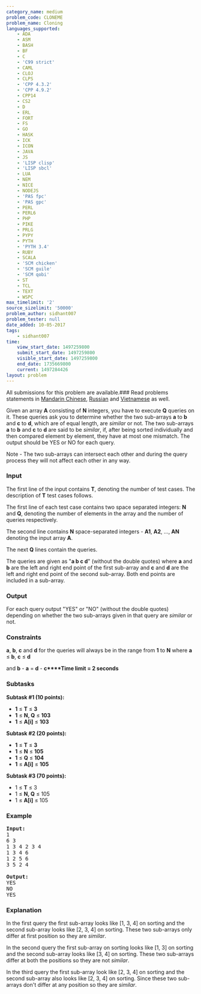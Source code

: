 ```yaml
---
category_name: medium
problem_code: CLONEME
problem_name: Cloning
languages_supported:
    - ADA
    - ASM
    - BASH
    - BF
    - C
    - 'C99 strict'
    - CAML
    - CLOJ
    - CLPS
    - 'CPP 4.3.2'
    - 'CPP 4.9.2'
    - CPP14
    - CS2
    - D
    - ERL
    - FORT
    - FS
    - GO
    - HASK
    - ICK
    - ICON
    - JAVA
    - JS
    - 'LISP clisp'
    - 'LISP sbcl'
    - LUA
    - NEM
    - NICE
    - NODEJS
    - 'PAS fpc'
    - 'PAS gpc'
    - PERL
    - PERL6
    - PHP
    - PIKE
    - PRLG
    - PYPY
    - PYTH
    - 'PYTH 3.4'
    - RUBY
    - SCALA
    - 'SCM chicken'
    - 'SCM guile'
    - 'SCM qobi'
    - ST
    - TCL
    - TEXT
    - WSPC
max_timelimit: '2'
source_sizelimit: '50000'
problem_author: sidhant007
problem_tester: null
date_added: 10-05-2017
tags:
    - sidhant007
time:
    view_start_date: 1497259800
    submit_start_date: 1497259800
    visible_start_date: 1497259800
    end_date: 1735669800
    current: 1497284426
layout: problem
---
```

All submissions for this problem are available.### Read problems statements in [Mandarin Chinese](http://www.codechef.com/download/translated/JUNE17/mandarin/CLONEME.pdf), [Russian](http://www.codechef.com/download/translated/JUNE17/russian/CLONEME.pdf) and [Vietnamese](http://www.codechef.com/download/translated/JUNE17/vietnamese/CLONEME.pdf) as well.

Given an array **A** consisting of **N** integers, you have to execute **Q** queries on it. These queries ask you to determine whether the two sub-arrays **a** to **b** and **c** to **d**, which are of equal length, are *similar* or not. The two sub-arrays **a** to **b** and **c** to **d** are said to be *similar*, if, after being sorted individually and then compared element by element, they have at most one mismatch. The output should be YES or NO for each query.

 Note - The two sub-arrays can intersect each other and during the query process they will not affect each other in any way.

### Input

The first line of the input contains **T**, denoting the number of test cases. The description of **T** test cases follows.

The first line of each test case contains two space separated integers: **N** and **Q**, denoting the number of elements in the array and the number of queries respectively.

The second line contains **N** space-separated integers - **A1**, **A2**, ..., **AN** denoting the input array **A**.

The next **Q** lines contain the queries.

The queries are given as "**a b c d**" (without the double quotes) where **a** and **b** are the left and right end point of the first sub-array and **c** and **d** are the left and right end point of the second sub-array. Both end points are included in a sub-array.

### Output

For each query output "YES" or "NO" (without the double quotes) depending on whether the two sub-arrays given in that query are *similar* or not.

### Constraints

**a**, **b**, **c** and **d** for the queries will always be in the range from **1** to **N** where **a** ≤ **b**, **c** ≤ **d**

 and **b** - **a** = **d** - **c****Time limit = 2 seconds**

### Subtasks

**Subtask #1 (10 points):**

- **1** ≤ **T** ≤ **3**
- **1** ≤ **N, Q** ≤ **103**
- **1** ≤ **A\[i\]** ≤ **103**

**Subtask #2 (20 points):**

- **1** ≤ **T** ≤ **3**
- **1** ≤ **N** ≤ **105**
- **1** ≤ **Q** ≤ **104**
- **1** ≤ **A\[i\]** ≤ **105**

**Subtask #3 (70 points):**

- 1 ≤ **T** ≤ 3
- 1 ≤ **N, Q** ≤ 105
- 1 ≤ **A\[i\]** ≤ 105

### Example

<pre><b>Input:</b>
1
6 3
1 3 4 2 3 4
1 3 4 6
1 2 5 6
3 5 2 4

<b>Output:</b>
YES
NO
YES
</pre>
### Explanation

In the first query the first sub-array looks like \[1, 3, 4\] on sorting and the second sub-array looks like \[2, 3, 4\] on sorting. These two sub-arrays only differ at first position so they are *similar*.

In the second query the first sub-array on sorting looks like \[1, 3\] on sorting and the second sub-array looks like \[3, 4\] on sorting. These two sub-arrays differ at both the positions so they are not *similar*.

In the third query the first sub-array look like \[2, 3, 4\] on sorting and the second sub-array also looks like \[2, 3, 4\] on sorting. Since these two sub-arrays don't differ at any position so they are *similar*.
